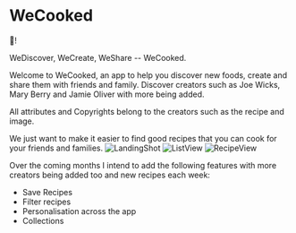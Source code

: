 # WeCooked

👋!

WeDiscover, WeCreate, WeShare -- WeCooked.

Welcome to WeCooked, an app to help you discover new foods, create and share them with friends and family. Discover creators such as Joe Wicks, Mary Berry and Jamie Oliver with more being added. 

All attributes and Copyrights belong to the creators such as the recipe and image. 

We just want to make it easier to find good recipes that you can cook for your friends and families. 
![LandingShot](https://user-images.githubusercontent.com/77019152/167218398-3ba33438-5e22-472e-9cc4-3d443f9c133f.png)
![ListView](https://user-images.githubusercontent.com/77019152/167218403-f81624a9-f13a-4fd6-bacf-8ed6f81304d7.png)
![RecipeView](https://user-images.githubusercontent.com/77019152/167218406-b5ce48e3-f346-471d-8c52-8ec3a2ea3551.png)

Over the coming months I intend to add the following features with more creators being added too and new recipes each week:
- Save Recipes
- Filter recipes
- Personalisation across the app
- Collections

